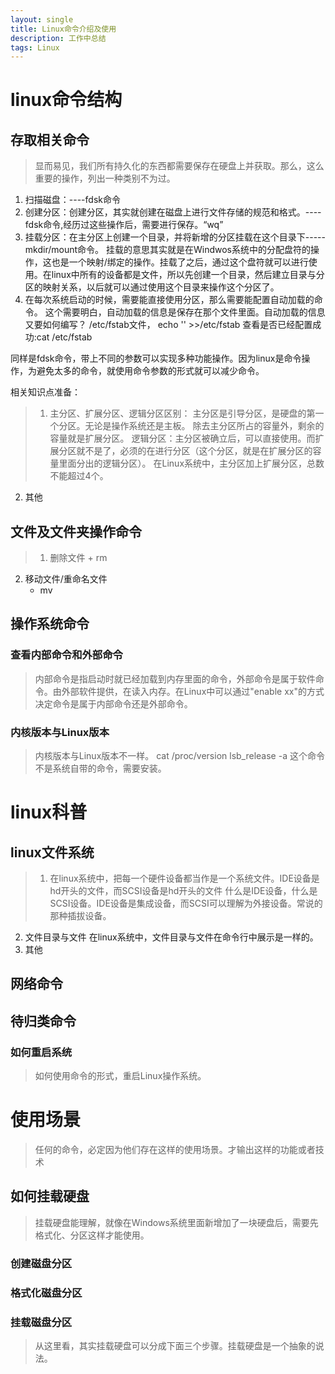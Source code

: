 ```yaml
---
layout: single
title: Linux命令介绍及使用
description: 工作中总结
tags: Linux
---
```


# linux命令结构
## 存取相关命令
>显而易见，我们所有持久化的东西都需要保存在硬盘上并获取。那么，这么重要的操作，列出一种类别不为过。
1. 扫描磁盘：----fdsk命令
2. 创建分区：创建分区，其实就创建在磁盘上进行文件存储的规范和格式。----fdsk命令,经历过这些操作后，需要进行保存。“wq”
3. 挂载分区：在主分区上创建一个目录，并将新增的分区挂载在这个目录下-----mkdir/mount命令。
	挂载的意思其实就是在Windwos系统中的分配盘符的操作，这也是一个映射/绑定的操作。挂载了之后，通过这个盘符就可以进行使用。在linux中所有的设备都是文件，所以先创建一个目录，然后建立目录与分区的映射关系，以后就可以通过使用这个目录来操作这个分区了。
4. 在每次系统启动的时候，需要能直接使用分区，那么需要能配置自动加载的命令。
	这个需要明白，自动加载的信息是保存在那个文件里面。自动加载的信息又要如何编写？
	/etc/fstab文件，
	echo '' >>/etc/fstab
	查看是否已经配置成功:cat /etc/fstab


同样是fdsk命令，带上不同的参数可以实现多种功能操作。因为linux是命令操作，为避免太多的命令，就使用命令参数的形式就可以减少命令。

相关知识点准备：
>1. 主分区、扩展分区、逻辑分区区别：
	主分区是引导分区，是硬盘的第一个分区。无论是操作系统还是主板。
	除去主分区所占的容量外，剩余的容量就是扩展分区。
	逻辑分区：主分区被确立后，可以直接使用。而扩展分区就不是了，必须的在进行分区（这个分区，就是在扩展分区的容量里面分出的逻辑分区）。
	在Linux系统中，主分区加上扩展分区，总数不能超过4个。
2. 其他
## 文件及文件夹操作命令
>1. 删除文件
	+ rm
2. 移动文件/重命名文件
	+ mv

## 操作系统命令

### 查看内部命令和外部命令
>内部命令是指启动时就已经加载到内存里面的命令，外部命令是属于软件命令。由外部软件提供，在读入内存。在Linux中可以通过"enable xx"的方式决定命令是属于内部命令还是外部命令。

### 内核版本与Linux版本
>内核版本与Linux版本不一样。
	cat /proc/version
	lsb_release -a    这个命令不是系统自带的命令，需要安装。


# linux科普
## linux文件系统
>1. 在linux系统中，把每一个硬件设备都当作是一个系统文件。IDE设备是hd开头的文件，而SCSI设备是hd开头的文件
	什么是IDE设备，什么是SCSI设备。IDE设备是集成设备，而SCSI可以理解为外接设备。常说的那种插拔设备。
2. 文件目录与文件
	在linux系统中，文件目录与文件在命令行中展示是一样的。
3. 其他

## 网络命令

## 待归类命令
### 如何重启系统
>如何使用命令的形式，重启Linux操作系统。


# 使用场景
>任何的命令，必定因为他们存在这样的使用场景。才输出这样的功能或者技术

## 如何挂载硬盘
>挂载硬盘能理解，就像在Windows系统里面新增加了一块硬盘后，需要先格式化、分区这样才能使用。

### 创建磁盘分区

### 格式化磁盘分区

### 挂载磁盘分区
>从这里看，其实挂载硬盘可以分成下面三个步骤。挂载硬盘是一个抽象的说法。
